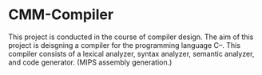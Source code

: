 # CMM-Compiler

This project is conducted in the course of compiler design. The aim of this project is deisgning a compiler for the programming language C–. This compiler consists of a lexical analyzer, syntax analyzer, semantic analyzer, and code generator. (MIPS assembly generation.)
